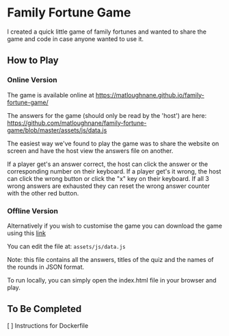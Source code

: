 # Family Fortune Game

I created a quick little game of family fortunes and wanted to share the game and code in case anyone wanted to use it.

## How to Play
### Online Version
The game is available online at https://matloughnane.github.io/family-fortune-game/

The answers for the game (should only be read by the 'host') are here: https://github.com/matloughnane/family-fortune-game/blob/master/assets/js/data.js

The easiest way we've found to play the game was to share the website on screen and have the host view the answers file on another.

If a player get's an answer correct, the host can click the answer or the corresponding number on their keyboard.
If a player get's it wrong, the host can click the wrong button or click the "x" key on their keyboard.
If all 3 wrong answers are exhausted they can reset the wrong answer counter with the other red button.

### Offline Version
Alternatively if you wish to customise the game you can download the game using this [link](https://github.com/matloughnane/family-fortune-game/archive/master.zip)

You can edit the file at: `assets/js/data.js`

Note: this file contains all the answers, titles of the quiz and the names of the rounds in JSON format.

To run locally, you can simply open the index.html file in your browser and play.

## To Be Completed
[ ] Instructions for Dockerfile
